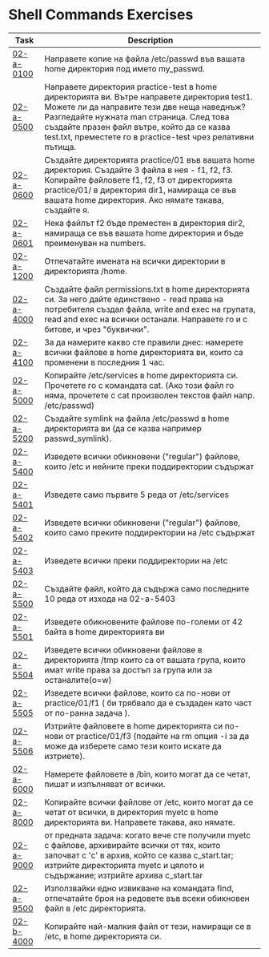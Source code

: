 # Shell Commands Exercises

| Task        | Description |
|-|-|
| [02-a-0100](https://github.com/StefanShivarov/operating-systems-course-fmi/blob/main/Shell/Exercises/Commands/02-a-0100.sh)   | Направете копие на файла /etc/passwd във вашата home директория под името my_passwd. |
| [02-a-0500](https://github.com/StefanShivarov/operating-systems-course-fmi/blob/main/Shell/Exercises/Commands/02-a-0500.sh)   | Направете директория practice-test в home директорията ви. Вътре направете директория test1. Можете ли да направите тези две неща наведнъж? Разгледайте нужната man страница. След това създайте празен файл вътре, който да се казва test.txt, преместете го в practice-test чрез релативни пътища. |
| [02-a-0600](https://github.com/StefanShivarov/operating-systems-course-fmi/blob/main/Shell/Exercises/Commands/02-a-0600.sh)   | Създайте директорията practice/01 във вашата home директория. Създайте 3 файла в нея - f1, f2, f3. Копирайте файловете f1, f2, f3 от директорията practice/01/ в директория dir1, намираща се във вашата home директория. Ако нямате такава, създайте я. |
| [02-a-0601](https://github.com/StefanShivarov/operating-systems-course-fmi/blob/main/Shell/Exercises/Commands/02-a-0601.sh)   | Нека файлът f2 бъде преместен в директория dir2, намираща се във вашата home директория и бъде преименуван на numbers. |
| [02-a-1200](https://github.com/StefanShivarov/operating-systems-course-fmi/blob/main/Shell/Exercises/Commands/02-a-1200.sh)   | Отпечатайте имената на всички директории в директорията /home. |
| [02-a-4000](https://github.com/StefanShivarov/operating-systems-course-fmi/blob/main/Shell/Exercises/Commands/02-a-4000.sh)   | Създайте файл permissions.txt в home директорията си. За него дайте единствено - read права на потребителя създал файла, write and exec на групата, read and exec на всички останали. Направете го и с битове, и чрез "буквички". |
| [02-a-4100](https://github.com/StefanShivarov/operating-systems-course-fmi/blob/main/Shell/Exercises/Commands/02-a-4100.sh)   | За да намерите какво сте правили днес: намерете всички файлове в home директорията ви, които са променени в последния 1 час. |
| [02-a-5000](https://github.com/StefanShivarov/operating-systems-course-fmi/blob/main/Shell/Exercises/Commands/02-a-5000.sh)   | Копирайте /etc/services в home директорията си. Прочетете го с командата cat. (Ако този файл го няма, прочетете с cat произволен текстов файл напр. /etc/passwd) |
| [02-a-5200](https://github.com/StefanShivarov/operating-systems-course-fmi/blob/main/Shell/Exercises/Commands/02-a-5200.sh)   | Създайте symlink на файла /etc/passwd в home директорията ви (да се казва например passwd_symlink). |
| [02-a-5400](https://github.com/StefanShivarov/operating-systems-course-fmi/blob/main/Shell/Exercises/Commands/02-a-5400.sh)   | Изведете всички обикновени ("regular") файлове, които /etc и нейните преки поддиректории съдържат |
| [02-a-5401](https://github.com/StefanShivarov/operating-systems-course-fmi/blob/main/Shell/Exercises/Commands/02-a-5401.sh)   | Изведете само първите 5 реда от /etc/services |
| [02-a-5402](https://github.com/StefanShivarov/operating-systems-course-fmi/blob/main/Shell/Exercises/Commands/02-a-5402.sh)   | Изведете всички обикновени ("regular") файлове, които само преките поддиректории на /etc съдържат |
| [02-a-5403](https://github.com/StefanShivarov/operating-systems-course-fmi/blob/main/Shell/Exercises/Commands/02-a-5403.sh)   | Изведете всички преки поддиректории на /etc |
| [02-a-5500](https://github.com/StefanShivarov/operating-systems-course-fmi/blob/main/Shell/Exercises/Commands/02-a-5500.sh)   | Създайте файл, който да съдържа само последните 10 реда от изхода на 02-a-5403 |
| [02-a-5501](https://github.com/StefanShivarov/operating-systems-course-fmi/blob/main/Shell/Exercises/Commands/02-a-5501.sh)   | Изведете обикновените файлове по-големи от 42 байта в home директорията ви |
| [02-a-5504](https://github.com/StefanShivarov/operating-systems-course-fmi/blob/main/Shell/Exercises/Commands/02-a-5504.sh)   | Изведете всички обикновени файлове в директорията /tmp които са от вашата група, които имат write права за достъп за група или за останалите(o=w) |
| [02-a-5505](https://github.com/StefanShivarov/operating-systems-course-fmi/blob/main/Shell/Exercises/Commands/02-a-5505.sh)   | Изведете всички файлове, които са по-нови от practice/01/f1 ( би трябвало да е създаден като част от по-ранна задача ). |
| [02-a-5506](https://github.com/StefanShivarov/operating-systems-course-fmi/blob/main/Shell/Exercises/Commands/02-a-5506.sh)   | Изтрийте файловете в home директорията си по-нови от practice/01/f3 (подайте на rm опция -i за да може да изберете само тези които искате да изтриете). |
| [02-a-6000](https://github.com/StefanShivarov/operating-systems-course-fmi/blob/main/Shell/Exercises/Commands/02-a-6000.sh)   | Намерете файловете в /bin, които могат да се четат, пишат и изпълняват от всички. |
| [02-a-8000](https://github.com/StefanShivarov/operating-systems-course-fmi/blob/main/Shell/Exercises/Commands/02-a-8000.sh)   | Копирайте всички файлове от /etc, които могат да се четат от всички, в директория myetc в home директорията ви. Направете такава, ако нямате. |
| [02-a-9000](https://github.com/StefanShivarov/operating-systems-course-fmi/blob/main/Shell/Exercises/Commands/02-a-9000.sh)   | от предната задача: когато вече сте получили myetc с файлове, архивирайте всички от тях, които започват с 'c' в архив, който се казва c_start.tar; изтрийте директорията myetc и цялото и съдържание; изтрийте архива c_start.tar |
| [02-a-9500](https://github.com/StefanShivarov/operating-systems-course-fmi/blob/main/Shell/Exercises/Commands/02-a-9500.sh)   | Използвайки едно извикване на командата find, отпечатайте броя на редовете във всеки обикновен файл в /etc директорията. |
| [02-b-4000](https://github.com/StefanShivarov/operating-systems-course-fmi/blob/main/Shell/Exercises/Commands/02-b-4000.sh)   | Копирайте най-малкия файл от тези, намиращи се в /etc, в home директорията си. |
